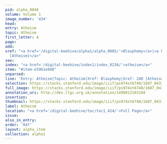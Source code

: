 ```yaml
---
pid: alpha_0048
volume: Volume 1
image_number: '434'
head:
entry: Atheism
topic: Atheism
first_letter: A
page:
add:
xref: "<a href='/digital-beehive/alpha1/alpha_0085/'>Blasphemy</a>|<a href='/digital-beehive/num1/num_0258/'>240
  [Atheism]</a>"
see:
index: "<a href='/digital-beehive/index1/index_0236/'>atheism</a>"
item: "#item-e59b1e948"
unparsed:
line: 'Entry: Atheism|Topic: Atheism|Xref: Blasphemy|Xref: 240 [Atheism]|Index: atheism|#item-e59b1e948'
selection: https://stacks.stanford.edu/image/iiif/ps974xt6740/1607_0433/787,2685,3015,597/full/0/default.jpg
full_image: https://stacks.stanford.edu/image/iiif/ps974xt6740/1607_0433/full/full/0/default.jpg
annotation_uri: http://dev.llgc.org.uk/annotation/1490812103104
insertion:
thumbnail: https://stacks.stanford.edu/image/iiif/ps974xt6740/1607_0433/787,2685,600,180/250,/0/default.jpg
label: Atheism
location: "<a href='/digital-beehive/toc/toc1_424/'>Full Page</a>"
issue:
also_in_entry:
order: '047'
layout: alpha_item
collection: alpha1
---
```

